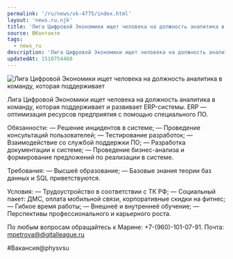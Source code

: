 ```yaml
---
permalink: '/ru/news/vk-4775/index.html'
layout: 'news.ru.njk'
title: 'Лига Цифровой Экономики ищет человека на должность аналитика в команду, которая поддерживает и'
source: ВКонтакте
tags:
  - news_ru
description: 'Лига Цифровой Экономики ищет человека на должность аналитика в команду, которая поддерживает'
updatedAt: 1510754460
---
```

![Лига Цифровой Экономики ищет человека на должность аналитика в команду, которая поддерживает](https://sun9-34.userapi.com/impf/c824601/v824601333/24123/WKoFt05lXiU.jpg?size=900x600&quality=96&proxy=1&sign=72e7988a118e88733d10946894cc1e1c&c_uniq_tag=g6Y1wr1RZkiU4OqvyseJM5lqEg8uZ-AweE2WB8euwqE&type=album)

Лига Цифровой Экономики ищет человека на должность аналитика в команду, которая поддерживает и развивает ERP-системы. ERP — оптимизация ресурсов предприятия с помощью специального ПО.

Обязанности:
— Решение инцидентов в системе;
— Проведение консультаций пользователей;
— Тестирование разработок;
— Взаимодействие со службой поддержки ПО;
— Разработка документации к системе;
— Проведение бизнес-анализа и формирование предложений по реализации в системе.

Требования:
— Высшеё образование;
— Базовые знания теории баз данных и SQL приветствуются.

Условия:
— Трудоустройство в соответствии с ТК РФ;
— Социальный пакет: ДМС, оплата мобильной связи, корпоративные скидки на фитнес;
— Гибкое время работы;
— Внешнеё и внутреннеё обучение;
— Перспективы профессионального и карьерного роста.

По любым вопросам обращайтесь к Марине: +7-(960)-101-07-91.
Почта: mpetrova@digitalleague.ru

#Вакансия@physvsu
